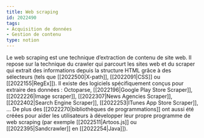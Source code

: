 ```yaml
---
title: Web scraping
id: 2022490
tags:
- Acquisition de données
- Gestion de contenu
type: notion
---
```


Le web scraping est une technique d’extraction de contenu de site web. Il repose sur la technique du crawler qui parcourt les sites web et du scraper qui extrait des informations depuis la structure HTML grâce à des sélecteurs (tels que [[2022500|X-path]], [[2022091|CSS]] ou [[2022155|RegEx]]). Il existe des logiciels spécifiquement conçus pour extraire des données : Octoparse, [[2022196|Google Play Store Scraper]], [[2022226|Image scraper]], [[2022307|News Agencies Scraper]], [[2022402|Search Engine Scraper]], [[2022253|ITunes App Store Scraper]], … De plus des [[2022270|bibliothèques de programmations]] ont aussi été créées pour aider les utilisateurs à développer leur propre programme de web scraping (par exemple [[2022511|Artoos.js]] ou [[2022395|Sandcrawler]] en [[2022254|Java]]).

